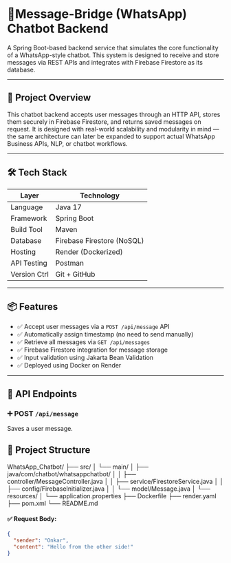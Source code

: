 # 💬Message-Bridge (WhatsApp) Chatbot Backend

A Spring Boot-based backend service that simulates the core functionality of a WhatsApp-style chatbot. This system is designed to receive and store messages via REST APIs and integrates with Firebase Firestore as its database.

---

## 🚀 Project Overview

This chatbot backend accepts user messages through an HTTP API, stores them securely in Firebase Firestore, and returns saved messages on request. It is designed with real-world scalability and modularity in mind — the same architecture can later be expanded to support actual WhatsApp Business APIs, NLP, or chatbot workflows.

---

## 🛠️ Tech Stack

| Layer        | Technology                        |
|--------------|------------------------------------|
| Language     | Java 17                            |
| Framework    | Spring Boot                        |
| Build Tool   | Maven                              |
| Database     | Firebase Firestore (NoSQL)         |
| Hosting      | Render (Dockerized)                |
| API Testing  | Postman                            |
| Version Ctrl | Git + GitHub                       |

---

## 📦 Features

- ✅ Accept user messages via a `POST /api/message` API
- ✅ Automatically assign timestamp (no need to send manually)
- ✅ Retrieve all messages via `GET /api/messages`
- ✅ Firebase Firestore integration for message storage
- ✅ Input validation using Jakarta Bean Validation
- ✅ Deployed using Docker on Render

---

## 📁 API Endpoints

### ➕ POST `/api/message`

Saves a user message.


## 📁 Project Structure

WhatsApp_Chatbot/
├── src/
│   └── main/
│       ├── java/com/chatbot/whatsappchatbot/
│       │   ├── controller/MessageController.java
│       │   ├── service/FirestoreService.java
│       │   ├── config/FirebaseInitializer.java
│       │   └── model/Message.java
│       └── resources/
│           └── application.properties
├── Dockerfile
├── render.yaml
├── pom.xml
└── README.md


#### ✅ Request Body:

```json
{
  "sender": "Onkar",
  "content": "Hello from the other side!"
}


